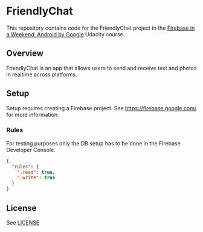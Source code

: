 # FriendlyChat

This repository contains code for the FriendlyChat project in the [Firebase in a Weekend: Android by Google](https://www.udacity.com/course/firebase-in-a-weekend-by-google-android--ud0352) Udacity course.

## Overview

FriendlyChat is an app that allows users to send and receive text and photos in realtime across platforms.

## Setup

Setup requires creating a Firebase project. See https://firebase.google.com/ for more information.

### Rules
For testing purposes only the DB setup has to be done in the Firebase Developer Console.
```json
{
  "rules": {
    ".read": true,
    ".write": true
  }
}
```

## License
See [LICENSE](LICENSE)
